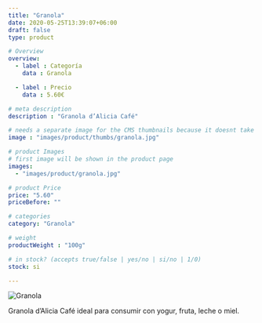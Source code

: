 ```yaml
---
title: "Granola"
date: 2020-05-25T13:39:07+06:00
draft: false
type: product

# Overview
overview:
  - label : Categoría
    data : Granola

  - label : Precio
    data : 5.60€

# meta description
description : "Granola d’Alicia Café"

# needs a separate image for the CMS thumbnails because it doesnt take arrays (slideshow images)
image : "images/product/thumbs/granola.jpg"

# product Images
# first image will be shown in the product page
images:
  - "images/product/granola.jpg"

# product Price
price: "5.60"
priceBefore: ""

# categories
category: "Granola"

# weight
productWeight : "100g"

# in stock? (accepts true/false | yes/no | si/no | 1/0)
stock: si

---
```

![Granola](/images/product/granola.jpg "Granola")

Granola d’Alicia Café ideal para consumir con yogur, fruta, leche o miel.
